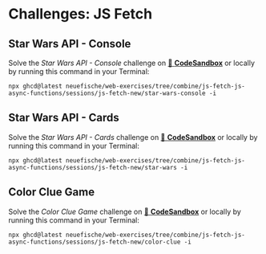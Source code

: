 # Challenges: JS Fetch

## Star Wars API - Console

Solve the _Star Wars API - Console_ challenge on
[🔗 **CodeSandbox**](https://codesandbox.io/s/github/neuefische/web-exercises/tree/combine/js-fetch-js-async-functions/sessions/js-fetch-new/star-wars-console?file=/README.md)
or locally by running this command in your Terminal:

```
npx ghcd@latest neuefische/web-exercises/tree/combine/js-fetch-js-async-functions/sessions/js-fetch-new/star-wars-console -i
```

## Star Wars API - Cards

Solve the _Star Wars API - Cards_ challenge on
[🔗 **CodeSandbox**](https://codesandbox.io/s/github/neuefische/web-exercises/tree/combine/js-fetch-js-async-functions/sessions/js-fetch-new/star-wars?file=/README.md)
or locally by running this command in your Terminal:

```
npx ghcd@latest neuefische/web-exercises/tree/combine/js-fetch-js-async-functions/sessions/js-fetch-new/star-wars -i
```

## Color Clue Game

Solve the _Color Clue Game_ challenge on
[🔗 **CodeSandbox**](https://codesandbox.io/s/github/neuefische/web-exercises/tree/combine/js-fetch-js-async-functions/sessions/js-fetch-new/color-clue?file=/README.md)
or locally by running this command in your Terminal:

```
npx ghcd@latest neuefische/web-exercises/tree/combine/js-fetch-js-async-functions/sessions/js-fetch-new/color-clue -i
```

